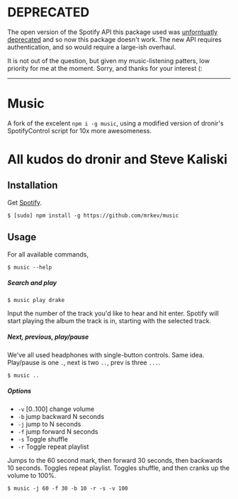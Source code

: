 # DEPRECATED

The open version of the Spotify API this package used was [unforntuatly deprecated](https://ws.spotify.com/search/1/track.json?q=test) and so now this package doesn't work. The new API requires authentication, and so would require a large-ish overhaul.

It is not out of the question, but given my music-listening patters, low priority for me at the moment. Sorry, and thanks for your interest (:

-------------------------------

# Music

A fork of the excelent `npm i -g music`, using a modified version of dronir's SpotifyControl script for 10x more awesomeness.

# All kudos do dronir and Steve Kaliski

## Installation

Get [Spotify](https://www.spotify.com/).

```
$ [sudo] npm install -g https://github.com/mrkev/music
```

## Usage

For all available commands,

```
$ music --help
```

##### Search and play

```
$ music play drake
```

Input the number of the track you'd like to hear and hit enter. Spotify will start playing the album the track is in, starting with the selected track.

##### Next, previous, play/pause

We've all used headphones with single-button controls. Same idea. Play/pause is one `.`, next is two `..`, prev is three `...`.

```
$ music ..
```

##### Options

 - `-v` [0..100] change volume
 - `-b` jump backward N seconds
 - `-j` jump to N seconds
 - `-f` jump forward N seconds
 - `-s` Toggle shuffle
 - `-r` Toggle repeat playlist

Jumps to the 60 second mark, then forward 30 seconds, then backwards 10 seconds. Toggles repeat playlist. Toggles shuffle, and then cranks up the volume to 100%.

```
$ music -j 60 -f 30 -b 10 -r -s -v 100
```



